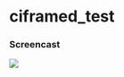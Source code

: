 # ciframed_test

### Screencast
![](https://github.com/godor1333/ciframed_test/blob/master/screencast.gif)
